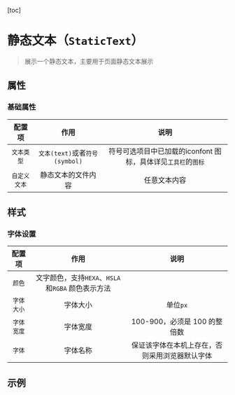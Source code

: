 [toc]

# 静态文本（`StaticText`）

> 展示一个静态文本，主要用于页面静态文本展示

<RenderComponent
  :config="StaticTextComponent"
  :component="StaticText"
  :prop-value="{
    base: {
      text: '我们一起建设OpenDataV吧',
      type: 'text'
    }
}"
  :style="{
  color: '#d03050',
  fontSize: 40,
  fontWeight: 800,
  width: 550,
  height: 100
}
"
  title="静态文本"
  mode="debug"
/>

## 属性

### 基础属性

|    配置项    |        作用        | 说明 |
| :----------: | :----------------: | :--: |
| `文本类型` | `文本(text)`或者`符号(symbol)` |    符号可选项目中已加载的iconfont 图标，具体详见`工具栏`的`图标`  |
| `自定义文本` | 静态文本的文件内容 | 任意文本内容     |

## 样式

### 字体设置

| 配置项 | 作用 | 说明 |
| :-: | :-: | :-: |
| `颜色` | 文字颜色，支持`HEXA`、`HSLA`和`RGBA` 颜色表示方法 |  |
| `字体大小` | 字体大小 |  单位`px`|
| `字体宽度` | 字体宽度 | 100-900，必须是 100 的整倍数 |
| `字体` | 字体名称 | 保证该字体在本机上存在，否则采用浏览器默认字体 |

## 示例

<div class="demo">

<RenderComponent
  :config="StaticTextComponent"
  :component="StaticText"
  :prop-value="propValue"
  :style="style"
  title="静态文本"
/>

<RenderComponent
  :config="StaticTextComponent"
  :component="StaticText"
  :prop-value="symbolPropValue"
  :style="{
  color: '#18a058',
  fontSize: 40,
  fontWeight: 800,
  width: 450,
  height: 100
}"
  title="符号文本"
/>

</div>

<script setup lang="ts" name="StaticTextDoc">
import RenderComponent from '@/docs/RenderComponent.vue'
import StaticTextComponent from './config'
import StaticText from './StaticText.vue'
import type { StaticTextType } from './type'
const propValue: StaticTextType = {
  base: {
    text: 'OpenDataV',
    type: 'text'
  }
}
const style = {
  color: '#d03050',
  fontSize: 40,
  fontWeight: 800,
  width: 450,
  height: 100
}

const symbolPropValue: StaticTextType = {
  base: {
    text: 'icon-clock',
    type: 'symbol'
  }
}
</script>
